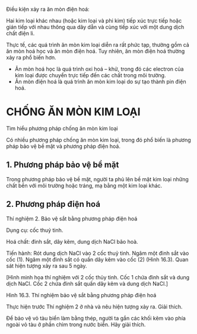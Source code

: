 Điều kiện xảy ra ăn mòn điện hoá:

Hai kim loại khác nhau (hoặc kim loại và phi kim) tiếp xúc trực tiếp hoặc gián tiếp với nhau thông qua dây dẫn và cùng tiếp xúc với một dung dịch chất điện li.

Thực tế, các quá trình ăn mòn kim loại diễn ra rất phức tạp, thường gồm cả ăn mòn hoá học và ăn mòn điện hoá. Tuy nhiên, ăn mòn điện hoá thường xảy ra phổ biến hơn.

- Ăn mòn hoá học là quá trình oxi hoá – khử, trong đó các electron của kim loại được chuyển trực tiếp đến các chất trong môi trường.
- Ăn mòn điện hoá là quá trình ăn mòn kim loại do sự tạo thành pin điện hoá.

# CHỐNG ĂN MÒN KIM LOẠI

Tìm hiểu phương pháp chống ăn mòn kim loại

Có nhiều phương pháp chống ăn mòn kim loại, trong đó phổ biến là phương pháp bảo vệ bề mặt và phương pháp điện hoá.

## 1. Phương pháp bảo vệ bề mặt

Trong phương pháp bảo vệ bề mặt, người ta phủ lên bề mặt kim loại những chất bền với môi trường hoặc tráng, mạ bằng một kim loại khác.

## 2. Phương pháp điện hoá

Thí nghiệm 2. Bảo vệ sắt bằng phương pháp điện hoá

Dụng cụ: cốc thuỷ tinh.

Hoá chất: đinh sắt, dây kẽm, dung dịch NaCl bão hoà.

Tiến hành: Rót dung dịch NaCl vào 2 cốc thuỷ tinh. Ngâm một đinh sắt vào cốc (1). Ngâm một đinh sắt có quấn dây kẽm vào cốc (2) (Hình 16.3). Quan sát hiện tượng xảy ra sau 5 ngày.

[Hình minh họa thí nghiệm với 2 cốc thủy tinh. Cốc 1 chứa đinh sắt và dung dịch NaCl. Cốc 2 chứa đinh sắt quấn dây kẽm và dung dịch NaCl.]

Hình 16.3. Thí nghiệm bảo vệ sắt bằng phương pháp điện hoá

Thực hiện trước Thí nghiệm 2 ở nhà và nêu hiện tượng xảy ra. Giải thích.

Để bảo vệ vỏ tàu biển làm bằng thép, người ta gắn các khối kẽm vào phía ngoài vỏ tàu ở phần chìm trong nước biển. Hãy giải thích.